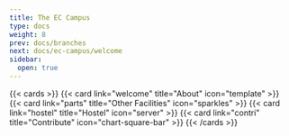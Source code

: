 ```yaml
---
title: The EC Campus
type: docs
weight: 8
prev: docs/branches
next: docs/ec-campus/welcome
sidebar:
  open: true
---
```


{{< cards >}}
  {{< card link="welcome" title="About" icon="template" >}}
  {{< card link="parts" title="Other Facilities" icon="sparkles" >}}
  {{< card link="hostel" title="Hostel" icon="server" >}}
  {{< card link="contri" title="Contribute" icon="chart-square-bar" >}}
{{< /cards >}}
